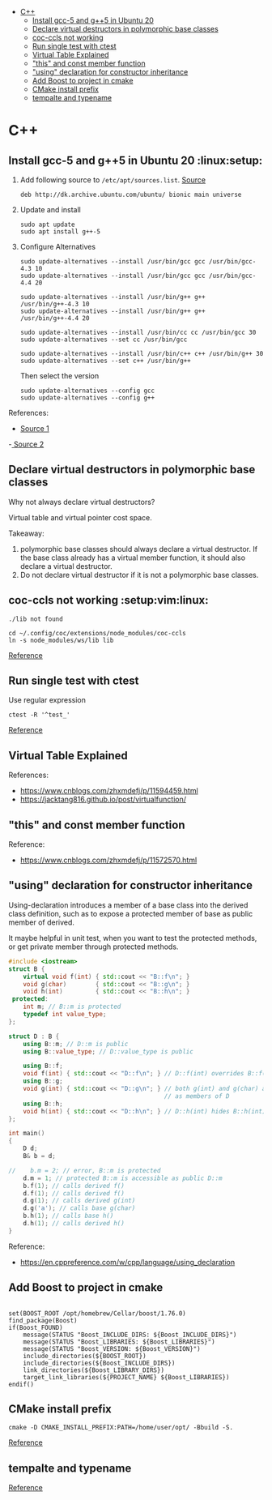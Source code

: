   - [C++](#sec-1)
    - [Install gcc-5 and g++5 in Ubuntu 20](#sec-1-1)
    - [Declare virtual destructors in polymorphic base classes](#sec-1-2)
    - [coc-ccls not working](#sec-1-3)
    - [Run single test with ctest](#sec-1-4)
    - [Virtual Table Explained](#sec-1-5)
    - ["this" and const member function](#sec-1-6)
    - ["using" declaration for constructor inheritance](#sec-1-7)
    - [Add Boost to project in cmake](#sec-1-8)
    - [CMake install prefix](#sec-1-9)
    - [tempalte and typename](#sec-1-10)

# C++<a id="sec-1"></a>


## Install gcc-5 and g++5 in Ubuntu 20     :linux:setup:<a id="sec-1-1"></a>

1.  Add following source to `/etc/apt/sources.list`. [Source](https://askubuntu.com/questions/1236552/how-can-i-downgrade-gcc-to-version-6-on-20-04)
    
        deb http://dk.archive.ubuntu.com/ubuntu/ bionic main universe
2.  Update and install
    
    ```shell
    sudo apt update
    sudo apt install g++-5
    ```

3.  Configure Alternatives
    
    ```shell
    sudo update-alternatives --install /usr/bin/gcc gcc /usr/bin/gcc-4.3 10
    sudo update-alternatives --install /usr/bin/gcc gcc /usr/bin/gcc-4.4 20
    
    sudo update-alternatives --install /usr/bin/g++ g++ /usr/bin/g++-4.3 10
    sudo update-alternatives --install /usr/bin/g++ g++ /usr/bin/g++-4.4 20
    
    sudo update-alternatives --install /usr/bin/cc cc /usr/bin/gcc 30
    sudo update-alternatives --set cc /usr/bin/gcc
    
    sudo update-alternatives --install /usr/bin/c++ c++ /usr/bin/g++ 30
    sudo update-alternatives --set c++ /usr/bin/g++
    ```
    
    Then select the version
    
    ```shell
    sudo update-alternatives --config gcc
    sudo update-alternatives --config g++
    ```

References:

-   [Source 1](https://askubuntu.com/questions/1236552/how-can-i-downgrade-gcc-to-version-6-on-20-04)

-[ Source 2](https://askubuntu.com/questions/26498/how-to-choose-the-default-gcc-and-g-version/26518#26518)

## Declare virtual destructors in polymorphic base classes<a id="sec-1-2"></a>

Why not always declare virtual destructors?

Virtual table and virtual pointer cost space.

Takeaway:

1.  polymorphic base classes should always declare a virtual destructor. If the base class already has a virtual member function, it should also declare a virtual destructor.
2.  Do not declare virtual destructor if it is not a polymorphic base classes.

## coc-ccls not working     :setup:vim:linux:<a id="sec-1-3"></a>

`./lib not found`

```shell
cd ~/.config/coc/extensions/node_modules/coc-ccls
ln -s node_modules/ws/lib lib
```

[Reference](https://github.com/neoclide/coc.nvim/issues/2088)

## Run single test with ctest<a id="sec-1-4"></a>

Use regular expression

```shell
ctest -R '^test_'
```

[Reference](https://stackoverflow.com/questions/54160415/running-only-one-single-test-with-cmake-make)

## Virtual Table Explained<a id="sec-1-5"></a>

References:

-   <https://www.cnblogs.com/zhxmdefj/p/11594459.html>
-   <https://jacktang816.github.io/post/virtualfunction/>

## "this" and const member function<a id="sec-1-6"></a>

Reference:

-   <https://www.cnblogs.com/zhxmdefj/p/11572570.html>

## "using" declaration for constructor inheritance<a id="sec-1-7"></a>

Using-declaration introduces a member of a base class into the derived class definition, such as to expose a protected member of base as public member of derived.

It maybe helpful in unit test, when you want to test the protected methods, or get private member through protected methods.

```C++
#include <iostream>
struct B {
    virtual void f(int) { std::cout << "B::f\n"; }
    void g(char)        { std::cout << "B::g\n"; }
    void h(int)         { std::cout << "B::h\n"; }
 protected:
    int m; // B::m is protected
    typedef int value_type;
};

struct D : B {
    using B::m; // D::m is public
    using B::value_type; // D::value_type is public

    using B::f;
    void f(int) { std::cout << "D::f\n"; } // D::f(int) overrides B::f(int)
    using B::g;
    void g(int) { std::cout << "D::g\n"; } // both g(int) and g(char) are visible
                                           // as members of D
    using B::h;
    void h(int) { std::cout << "D::h\n"; } // D::h(int) hides B::h(int)
};

int main()
{
    D d;
    B& b = d;

//    b.m = 2; // error, B::m is protected
    d.m = 1; // protected B::m is accessible as public D::m
    b.f(1); // calls derived f()
    d.f(1); // calls derived f()
    d.g(1); // calls derived g(int)
    d.g('a'); // calls base g(char)
    b.h(1); // calls base h()
    d.h(1); // calls derived h()
}
```

Reference:

-   <https://en.cppreference.com/w/cpp/language/using_declaration>

## Add Boost to project in cmake<a id="sec-1-8"></a>

```

set(BOOST_ROOT /opt/homebrew/Cellar/boost/1.76.0)
find_package(Boost)
if(Boost_FOUND)
    message(STATUS "Boost_INCLUDE_DIRS: ${Boost_INCLUDE_DIRS}")
    message(STATUS "Boost_LIBRARIES: ${Boost_LIBRARIES}")
    message(STATUS "Boost_VERSION: ${Boost_VERSION}")
    include_directories(${BOOST_ROOT})
    include_directories(${Boost_INCLUDE_DIRS})
    link_directories(${Boost_LIBRARY_DIRS})
    target_link_libraries(${PROJECT_NAME} ${Boost_LIBRARIES})
endif()
```

## CMake install prefix<a id="sec-1-9"></a>

```
cmake -D CMAKE_INSTALL_PREFIX:PATH=/home/user/opt/ -Bbuild -S.
```

[Reference](https://askubuntu.com/questions/2167/how-to-build-application-without-sudo-privileges)

## tempalte and typename<a id="sec-1-10"></a>

[Reference](https://stackoverflow.com/questions/2023977/difference-of-keywords-typename-and-class-in-templates)
